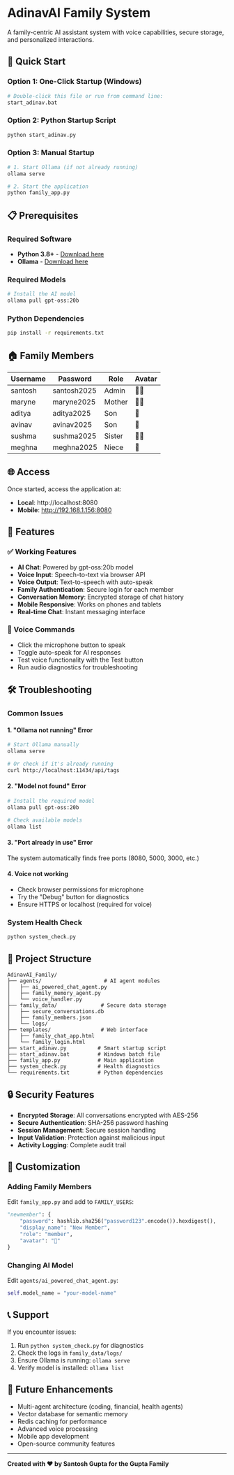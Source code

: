 # AdinavAI Family System

A family-centric AI assistant system with voice capabilities, secure storage, and personalized interactions.

## 🚀 Quick Start

### Option 1: One-Click Startup (Windows)
```bash
# Double-click this file or run from command line:
start_adinav.bat
```

### Option 2: Python Startup Script
```bash
python start_adinav.py
```

### Option 3: Manual Startup
```bash
# 1. Start Ollama (if not already running)
ollama serve

# 2. Start the application
python family_app.py
```

## 📋 Prerequisites

### Required Software
- **Python 3.8+** - [Download here](https://python.org)
- **Ollama** - [Download here](https://ollama.ai)

### Required Models
```bash
# Install the AI model
ollama pull gpt-oss:20b
```

### Python Dependencies
```bash
pip install -r requirements.txt
```

## 🏠 Family Members

| Username | Password | Role | Avatar |
|----------|----------|------|--------|
| santosh | santosh2025 | Admin | 👨‍💼 |
| maryne | maryne2025 | Mother | 👩‍💼 |
| aditya | aditya2025 | Son | 👦 |
| avinav | avinav2025 | Son | 👦 |
| sushma | sushma2025 | Sister | 👩‍🦰 |
| meghna | meghna2025 | Niece | 👧 |

## 🌐 Access

Once started, access the application at:
- **Local**: http://localhost:8080
- **Mobile**: http://192.168.1.156:8080

## 🔧 Features

### ✅ Working Features
- **AI Chat**: Powered by gpt-oss:20b model
- **Voice Input**: Speech-to-text via browser API
- **Voice Output**: Text-to-speech with auto-speak
- **Family Authentication**: Secure login for each member
- **Conversation Memory**: Encrypted storage of chat history
- **Mobile Responsive**: Works on phones and tablets
- **Real-time Chat**: Instant messaging interface

### 🎯 Voice Commands
- Click the microphone button to speak
- Toggle auto-speak for AI responses
- Test voice functionality with the Test button
- Run audio diagnostics for troubleshooting

## 🛠️ Troubleshooting

### Common Issues

#### 1. "Ollama not running" Error
```bash
# Start Ollama manually
ollama serve

# Or check if it's already running
curl http://localhost:11434/api/tags
```

#### 2. "Model not found" Error
```bash
# Install the required model
ollama pull gpt-oss:20b

# Check available models
ollama list
```

#### 3. "Port already in use" Error
The system automatically finds free ports (8080, 5000, 3000, etc.)

#### 4. Voice not working
- Check browser permissions for microphone
- Try the "Debug" button for diagnostics
- Ensure HTTPS or localhost (required for voice)

### System Health Check
```bash
python system_check.py
```

## 📁 Project Structure

```
AdinavAI_Family/
├── agents/                    # AI agent modules
│   ├── ai_powered_chat_agent.py
│   ├── family_memory_agent.py
│   └── voice_handler.py
├── family_data/              # Secure data storage
│   ├── secure_conversations.db
│   ├── family_members.json
│   └── logs/
├── templates/                # Web interface
│   ├── family_chat_app.html
│   └── family_login.html
├── start_adinav.py          # Smart startup script
├── start_adinav.bat         # Windows batch file
├── family_app.py            # Main application
├── system_check.py          # Health diagnostics
└── requirements.txt         # Python dependencies
```

## 🔒 Security Features

- **Encrypted Storage**: All conversations encrypted with AES-256
- **Secure Authentication**: SHA-256 password hashing
- **Session Management**: Secure session handling
- **Input Validation**: Protection against malicious input
- **Activity Logging**: Complete audit trail

## 🎨 Customization

### Adding Family Members
Edit `family_app.py` and add to `FAMILY_USERS`:
```python
"newmember": {
    "password": hashlib.sha256("password123".encode()).hexdigest(),
    "display_name": "New Member",
    "role": "member",
    "avatar": "👤"
}
```

### Changing AI Model
Edit `agents/ai_powered_chat_agent.py`:
```python
self.model_name = "your-model-name"
```

## 📞 Support

If you encounter issues:
1. Run `python system_check.py` for diagnostics
2. Check the logs in `family_data/logs/`
3. Ensure Ollama is running: `ollama serve`
4. Verify model is installed: `ollama list`

## 🚀 Future Enhancements

- Multi-agent architecture (coding, financial, health agents)
- Vector database for semantic memory
- Redis caching for performance
- Advanced voice processing
- Mobile app development
- Open-source community features

---

**Created with ❤️ by Santosh Gupta for the Gupta Family**
